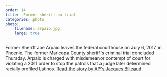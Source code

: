 ```yaml
---
order: 14
title:  Former sheriff on trial
categories: photo
photo:
    filename: arpaio.jpg
    large: true
---
```


Former Sheriff Joe Arpaio leaves the federal courthouse on July 6, 2017, in Phoenix. The former Maricopa County sheriff's criminal trial concluded Thursday. Arpaio is charged with misdemeanor contempt of court for violating a 2011 order to stop the patrols that a judge later determined racially profiled Latinos. [Read the story by AP's Jacques Billeaud](https://www.apnews.com/0d5a8599eca343bfa6adb55aab7a92b4/Lawyers-make-last-pitches-in-trial-of-ex-Sheriff-Joe-Arpaio).